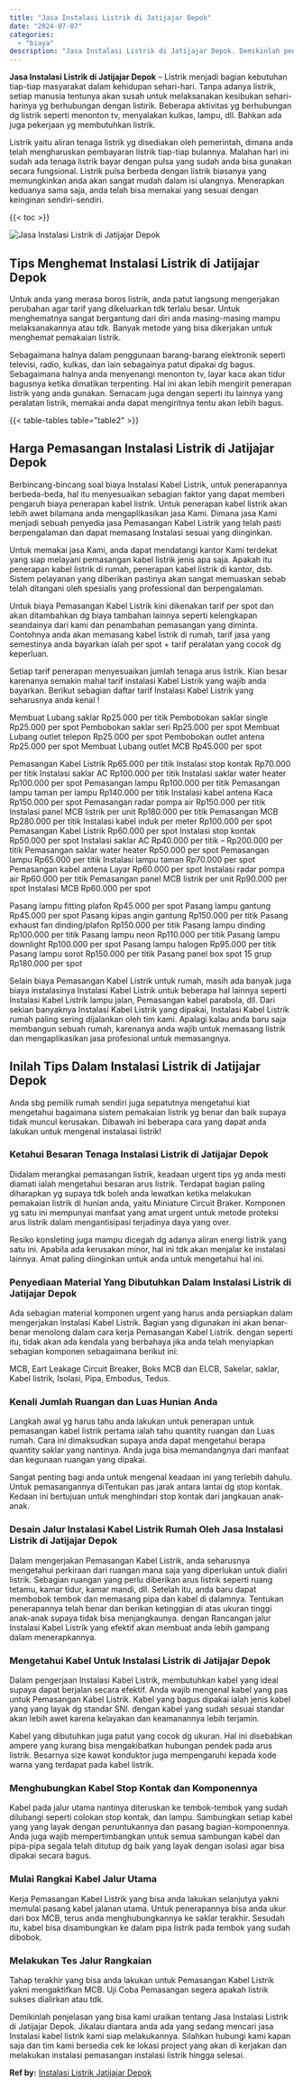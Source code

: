 ```yaml
---
title: "Jasa Instalasi Listrik di Jatijajar Depok"
date: "2024-07-07"
categories: 
  - "biaya"
description: "Jasa Instalasi Listrik di Jatijajar Depok. Demikinlah penjelasan yang bisa kami uraikan tentang Jasa Instalasi Listrik di Jatijajar Depok. Jikalau diantara a..."
---
```


**Jasa Instalasi Listrik di Jatijajar Depok** – Listrik menjadi bagian kebutuhan tiap-tiap masyarakat dalam kehidupan sehari-hari. Tanpa adanya listrik, setiap manusia tentunya akan susah untuk melaksanakan kesibukan sehari-harinya yg berhubungan dengan listirik. Beberapa aktivitas yg berhubungan dg listrik seperti menonton tv, menyalakan kulkas, lampu, dll. Bahkan ada juga pekerjaan yg membutuhkan listrik.

Listrik yaitu aliran tenaga listrik yg disediakan oleh pemerintah, dimana anda telah mengharuskan pembayaran listrik tiap-tiap bulannya. Malahan hari ini sudah ada tenaga listrik bayar dengan pulsa yang sudah anda bisa gunakan secara fungsional. Listrik pulsa berbeda dengan listrik biasanya yang memungkinkan anda akan sangat mudah dalam isi ulangnya. Menerapkan keduanya sama saja, anda telah bisa memakai yang sesuai dengan keinginan sendiri-sendiri.

{{< toc >}}

![Jasa Instalasi Listrik di Jatijajar Depok](/images/instalasi-listrik-murah45.png)

## Tips Menghemat Instalasi Listrik di Jatijajar Depok

Untuk anda yang merasa boros listrik, anda patut langsung mengerjakan perubahan agar tarif yang dikeluarkan tdk terlalu besar. Untuk menghematnya sangat bergantung dari diri anda masing-masing mampu melaksanakannya atau tdk. Banyak metode yang bisa dikerjakan untuk menghemat pemakaian listrik.

Sebagaimana halnya dalam penggunaan barang-barang elektronik seperti televisi, radio, kulkas, dan lain sebagainya patut dipakai dg bagus. Sebagaimana halnya anda menyenangi menonton tv, layar kaca akan tidur bagusnya ketika dimatikan terpenting. Hal ini akan lebih mengirit penerapan listrik yang anda gunakan. Semacam juga dengan seperti itu lainnya yang peralatan listrik, memakai anda dapat mengiritnya tentu akan lebih bagus.

{{< table-tables table="table2" >}}

## Harga Pemasangan Instalasi Listrik di Jatijajar Depok

Berbincang-bincang soal biaya Instalasi Kabel Listrik, untuk penerapannya berbeda-beda, hal itu menyesuaikan sebagian faktor yang dapat memberi pengaruh biaya penerapan kabel listrik. Untuk penerapan kabel listrik akan lebih awet bilamana anda mengaplikasikan jasa Kami. Dimana jasa Kami menjadi sebuah penyedia jasa Pemasangan Kabel Listrik yang telah pasti berpengalaman dan dapat memasang Instalasi sesuai yang diinginkan.

Untuk memakai jasa Kami, anda dapat mendatangi kantor Kami terdekat yang siap melayani pemasangan kabel listrik jenis apa saja. Apakah itu penerapan kabel listrik di rumah, penerapan kabel listrik di kantor, dsb. Sistem pelayanan yang diberikan pastinya akan sangat memuaskan sebab telah ditangani oleh spesialis yang professional dan berpengalaman.

Untuk biaya Pemasangan Kabel Listrik kini dikenakan tarif per spot dan akan ditambahkan dg biaya tambahan lainnya seperti kelengkapan seandainya dari kami dan penambahan pemasangan yang diminta. Contohnya anda akan memasang kabel listrik di rumah, tarif jasa yang semestinya anda bayarkan ialah per spot + tarif peralatan yang cocok dg keperluan.

Setiap tarif penerapan menyesuaikan jumlah tenaga arus listrik. Kian besar karenanya semakin mahal tarif instalasi Kabel Listrik yang wajib anda bayarkan. Berikut sebagian daftar tarif Instalasi Kabel Listrik yang seharusnya anda kenal !

Membuat Lubang saklar Rp25.000 per titik Pembobokan saklar single Rp25.000 per spot Pembobokan saklar seri Rp25.000 per spot Membuat Lubang outlet telepon Rp25.000 per spot Pembobokan outlet antena Rp25.000 per spot Membuat Lubang outlet MCB Rp45.000 per spot

Pemasangan Kabel Listrik Rp65.000 per titik Instalasi stop kontak Rp70.000 per titik Instalasi saklar AC Rp100.000 per titik Instalasi saklar water heater Rp100.000 per spot Pemasangan lampu Rp100.000 per titik Pemasangan lampu taman per lampu Rp140.000 per titik Instalasi kabel antena Kaca Rp150.000 per spot Pemasangan radar pompa air Rp150.000 per titik Instalasi panel MCB listrik per unit Rp180.000 per titik Pemasangan MCB Rp280.000 per titik Instalasi kabel induk per meter Rp100.000 per spot Pemasangan Kabel Listrik Rp60.000 per spot Instalasi stop kontak Rp50.000 per spot Instalasi saklar AC Rp40.000 per titik – Rp200.000 per titik Pemasangan saklar water heater Rp50.000 per spot Pemasangan lampu Rp65.000 per titik Instalasi lampu taman Rp70.000 per spot Pemasangan kabel antena Layar Rp60.000 per spot Instalasi radar pompa air Rp60.000 per titik Pemasangan panel MCB listrik per unit Rp90.000 per spot Instalasi MCB Rp60.000 per spot

Pasang lampu fitting plafon Rp45.000 per spot Pasang lampu gantung Rp45.000 per spot Pasang kipas angin gantung Rp150.000 per titik Pasang exhaust fan dinding/plafon Rp150.000 per titik Pasang lampu dinding Rp100.000 per titik Pasang lampu neon Rp110.000 per titik Pasang lampu downlight Rp100.000 per spot Pasang lampu halogen Rp95.000 per titik Pasang lampu sorot Rp150.000 per titik Pasang panel box spot 15 grup Rp180.000 per spot

Selain biaya Pemasangan Kabel Listrik untuk rumah, masih ada banyak juga biaya instalasinya Instalasi Kabel Listrik untuk beberapa hal lainnya seperti Instalasi Kabel Listrik lampu jalan, Pemasangan kabel parabola, dll. Dari sekian banyaknya Instalasi Kabel Listrik yang dipakai, Instalasi Kabel Listrik rumah paling sering dijalankan oleh tim kami. Apalagi kalau anda baru saja membangun sebuah rumah, karenanya anda wajib untuk memasang listrik dan mengaplikasikan jasa profesional untuk memasangnya.

## Inilah Tips Dalam Instalasi Listrik di Jatijajar Depok


Anda sbg pemilik rumah sendiri juga sepatutnya mengetahui kiat mengetahui bagaimana sistem pemakaian listrik yg benar dan baik supaya tidak muncul kerusakan. Dibawah ini beberapa cara yang dapat anda lakukan untuk mengenal instalasai listrik!

### Ketahui Besaran Tenaga Instalasi Listrik di Jatijajar Depok

Didalam merangkai pemasangan listrik, keadaan urgent tips yg anda mesti diamati ialah mengetahui besaran arus listrik. Terdapat bagian paling diharapkan yg supaya tdk boleh anda lewatkan ketika melakukan pemakaian listrik di hunian anda, yaitu Miniature Circuit Braker. Komponen yg satu ini mempunyai manfaat yang amat urgent untuk metode proteksi arus listrik dalam mengantisipasi terjadinya daya yang over.

Resiko konsleting juga mampu dicegah dg adanya aliran energi listrik yang satu ini. Apabila ada kerusakan minor, hal ini tdk akan menjalar ke instalasi lainnya. Amat paling diinginkan untuk anda untuk mengetahui hal ini.

### Penyediaan Material Yang Dibutuhkan Dalam Instalasi Listrik di Jatijajar Depok

Ada sebagian material komponen urgent yang harus anda persiapkan dalam mengerjakan Instalasi Kabel Listrik. Bagian yang digunakan ini akan benar-benar menolong dalam cara kerja Pemasangan Kabel Listrik. dengan seperti itu, tidak akan ada kendala yang berbahaya jika anda telah menyiapkan sebagian komponen sebagaimana berikut ini:

MCB, Eart Leakage Circuit Breaker, Boks MCB dan ELCB, Sakelar, saklar, Kabel listrik, Isolasi, Pipa, Embodus, Tedus.

### Kenali Jumlah Ruangan dan Luas Hunian Anda

Langkah awal yg harus tahu anda lakukan untuk penerapan untuk pemasangan kabel listrik pertama ialah tahu quantity ruangan dan Luas rumah. Cara ini dimaksudkan supaya anda dapat mengetahui berapa quantity saklar yang nantinya. Anda juga bisa memandangnya dari manfaat dan kegunaan ruangan yang dipakai.

Sangat penting bagi anda untuk mengenal keadaan ini yang terlebih dahulu. Untuk pemasangannya diTentukan pas jarak antara lantai dg stop kontak. Kedaan ini bertujuan untuk menghindari stop kontak dari jangkauan anak-anak.

### Desain Jalur Instalasi Kabel Listrik Rumah Oleh Jasa Instalasi Listrik di Jatijajar Depok

Dalam mengerjakan Pemasangan Kabel Listrik, anda seharusnya mengetahui perkiraan dari ruangan mana saja yang diperlukan untuk dialiri listrik. Sebagian ruangan yang perlu diberikan arus listrik seperti ruang tetamu, kamar tidur, kamar mandi, dll. Setelah itu, anda baru dapat membobok tembok dan memasang pipa dan kabel di dalamnya. Tentukan penerapannya telah benar dan berikan ketinggian di atas ukuran tinggi anak-anak supaya tidak bisa menjangkaunya. dengan Rancangan jalur Instalasi Kabel Listrik yang efektif akan membuat anda lebih gampang dalam menerapkannya.

### Mengetahui Kabel Untuk Instalasi Listrik di Jatijajar Depok

Dalam pengerjaan Instalasi Kabel Listrik, membutuhkan kabel yang ideal supaya dapat berjalan secara efektif. Anda wajib mengenal kabel yang pas untuk Pemasangan Kabel Listrik. Kabel yang bagus dipakai ialah jenis kabel yang yang layak dg standar SNI. dengan kabel yang sudah sesuai standar akan lebih awet karena kelayakan dan keamanannya lebih terjamin.

Kabel yang dibutuhkan juga patut yang cocok dg ukuran. Hal ini disebabkan ampere yang kurang bisa mengakibatkan hubungan pendek pada arus listrik. Besarnya size kawat konduktor juga mempengaruhi kepada kode warna yang terdapat pada kabel listrik.

### Menghubungkan Kabel Stop Kontak dan Komponennya

Kabel pada jalur utama nantinya diteruskan ke tembok-tembok yang sudah dilubangi seperti colokan stop kontak, dan lampu. Sambungkan setiap kabel yang yang layak dengan peruntukannya dan pasang bagian-komponennya. Anda juga wajib mempertimbangkan untuk semua sambungan kabel dan pipa-pipa segala telah ditutup dg baik yang layak dengan isolasi agar bisa dipakai secara bagus.

### Mulai Rangkai Kabel Jalur Utama

Kerja Pemasangan Kabel Listrik yang bisa anda lakukan selanjutya yakni memulai pasang kabel jalanan utama. Untuk penerapannya bisa anda ukur dari box MCB, terus anda menghubungkannya ke saklar terakhir. Sesudah itu, kabel bisa disambungkan ke dalam pipa listrik pada tembok yang sudah dibobok.

### Melakukan Tes Jalur Rangkaian

Tahap terakhir yang bisa anda lakukan untuk Pemasangan Kabel Listrik yakni mengaktifkan MCB. Uji Coba Pemasangan segera apakah listrik sukses dialirkan atau tdk.

Demikinlah penjelasan yang bisa kami uraikan tentang Jasa Instalasi Listrik di Jatijajar Depok. Jikalau diantara anda ada yang sedang mencari jasa Instalasi kabel listrik kami siap melakukannya. Silahkan hubungi kami kapan saja dan tim kami bersedia cek ke lokasi project yang akan di kerjakan dan melakukan instalasi pemasangan instalasi listrik hingga selesai.

**Ref by:** [Instalasi Listrik Jatijajar Depok](https://id.wikipedia.org/wiki/Instalasi)
